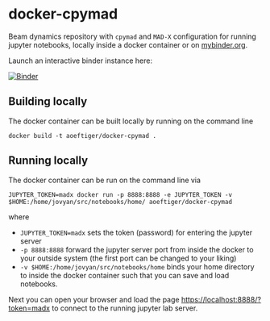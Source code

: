 # docker-cpymad
Beam dynamics repository with `cpymad` and `MAD-X` configuration for running jupyter notebooks, locally inside a docker container or on [mybinder.org](https://mybinder.org/).

Launch an interactive binder instance here:

[![Binder](https://mybinder.org/badge_logo.svg)](https://mybinder.org/v2/gh/aoeftiger/docker-cpymad/HEAD)

## Building locally
The docker container can be built locally by running on the command line

    docker build -t aoeftiger/docker-cpymad .

## Running locally
The docker container can be run on the command line via

    JUPYTER_TOKEN=madx docker run -p 8888:8888 -e JUPYTER_TOKEN -v $HOME:/home/jovyan/src/notebooks/home/ aoeftiger/docker-cpymad

where

 - `JUPYTER_TOKEN=madx` sets the token (password) for entering the jupyter server
 - `-p 8888:8888` forward the jupyter server port from inside the docker to your outside system (the first port can be changed to your liking)
 - `-v $HOME:/home/jovyan/src/notebooks/home` binds your home directory to inside the docker container such that you can save and load notebooks.

Next you can open your browser and load the page [https://localhost:8888/?token=madx](https://localhost:8888/?token=madx) to connect to the running jupyter lab server.
